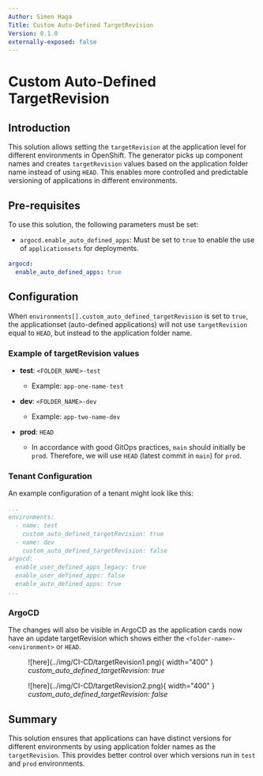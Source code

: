 ```yaml
---
Author: Simen Haga
Title: Custom Auto-Defined TargetRevision
Version: 0.1.0
externally-exposed: false
---
```


# Custom Auto-Defined TargetRevision

## Introduction
This solution allows setting the `targetRevision` at the application level for different environments in OpenShift. The generator picks up component names and creates  `targetRevision` values based on the application folder name instead of using `HEAD`. This enables more controlled and predictable versioning of applications in different environments.

## Pre-requisites
To use this solution, the following parameters must be set:

- `argocd.enable_auto_defined_apps`: Must be set to `true` to enable the use of `applicationsets` for deployments.
```yaml
argocd:
  enable_auto_defined_apps: true
```

## Configuration
When `environments[].custom_auto_defined_targetRevision` is set to `true`, the applicationset (auto-defined applications) will not use `targetRevision` equal to `HEAD`, but instead to the application folder name.

### Example of targetRevision values

- **test**: `<FOLDER_NAME>-test`
    - Example: `app-one-name-test`

- **dev**: `<FOLDER_NAME>-dev`
    - Example: `app-two-name-dev`

- **prod**: `HEAD`
    - In accordance with good GitOps practices, `main` should initially be `prod`. Therefore, we will use `HEAD` (latest commit in `main`) for `prod`.

### Tenant Configuration
An example configuration of a tenant might look like this:

```yaml
...
environments:
  - name: test
    custom_auto_defined_targetRevision: true
  - name: dev
    custom_auto_defined_targetRevision: false
argocd:
  enable_user_defined_apps_legacy: true
  enable_user_defined_apps: false
  enable_auto_defined_apps: true
...
```

### ArgoCD
The changes will also be visible in ArgoCD as the application cards now have an update targetRevision which shows either the `<folder-name>-<environment>` or `HEAD`.


<div class="grid cards" markdown>

<figure markdown="span">
  ![here](../img/CI-CD/targetRevision1.png){ width="400" }
  <figcaption><i>custom_auto_defined_targetRevision: true</i></figcaption>
</figure>

<figure markdown="span">
  ![here](../img/CI-CD/targetRevision2.png){ width="400" }
  <figcaption><i>custom_auto_defined_targetRevision: false</i></figcaption>
</figure>

</div>



## Summary
This solution ensures that applications can have distinct versions for different environments by using application folder names as the `targetRevision`. This provides better control over which versions run in `test` and `prod` environments.
